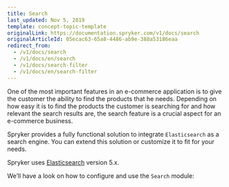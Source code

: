 ```yaml
---
title: Search
last_updated: Nov 5, 2019
template: concept-topic-template
originalLink: https://documentation.spryker.com/v1/docs/search
originalArticleId: 05ecac63-65a8-4486-ab9e-388a53186eaa
redirect_from:
  - /v1/docs/search
  - /v1/docs/en/search
  - /v1/docs/search-filter
  - /v1/docs/en/search-filter
---
```


One of the most important features in an e-commerce application is to give the customer the ability to find the products that he needs. Depending on how easy it is to find the products the customer is searching for and how relevant the search results are, the search feature is a crucial aspect for an e-commerce business.

Spryker provides a fully functional solution to integrate `Elasticsearch` as a search engine. You can extend this solution or customize it to fit for your needs.

Spryker uses [Elasticsearch](https://www.elastic.co/products/elasticsearch) version 5.x.

We’ll have a look on how to configure and use the `Search` module:
